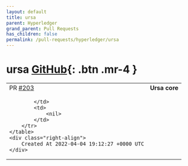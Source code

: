 ```yaml
---
layout: default
title: ursa
parent: Hyperledger
grand_parent: Pull Requests
has_children: false
permalink: /pull-requests/hyperledger/ursa
---
```


# ursa <span class="fs-3 right-align">[GitHub](https://github.com/hyperledger/ursa){: .btn .mr-4 }</span>


<div>
    <table>
        <tr>
            <td>
                PR <a href="https://github.com/hyperledger/ursa/pull/203" class=".btn">#203</a>
            </td>
            <td>
                <b>
                    Ursa core
                </b>
            </td>
        </tr>
        <tr>
            <td>
                
            </td>
            <td>
                <nil>
            </td>
        </tr>
    </table>
    <div class="right-align">
        Created At 2022-04-04 19:12:27 +0000 UTC
    </div>
</div>

